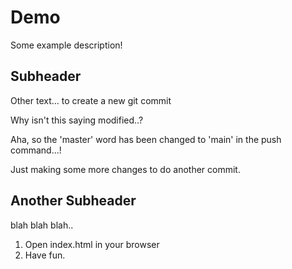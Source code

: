  # Demo

  Some example description!

  ## Subheader

  Other text... to create a new git commit

  Why isn't this saying modified..?

<!-- My 3rd Commit -->
  Aha, so the 'master' word has been changed to 'main' in the push command...!

<!-- More changes -->

Just making some more changes to do another commit.

## Another Subheader

blah blah blah..

1. Open index.html in your browser
2. Have fun.
